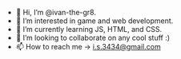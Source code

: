 - 👋 Hi, I’m @ivan-the-gr8. 
- 👀 I’m interested in game and web development. 
- 🌱 I’m currently learning JS, HTML, and CSS. 
- 💞️ I’m looking to collaborate on any cool stuff :)
- 📫 How to reach me -> i.s.3434@gmail.com

<!---
ivan-the-gr8/ivan-the-gr8 is a ✨ special ✨ repository because its `README.md` (this file) appears on your GitHub profile.
You can click the Preview link to take a look at your changes.
--->
